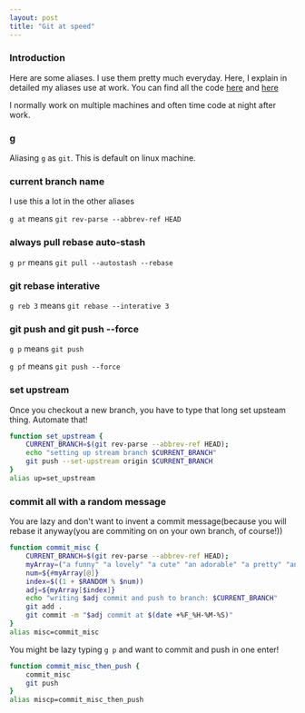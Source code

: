 ```yaml
---
layout: post
title: "Git at speed"
---
```

### Introduction
Here are some aliases. I use them pretty much everyday. Here, I explain in detailed my aliases use at work. You can find all the code [here](https://github.com/quynhdinh/files/blob/main/bash_aliases) and [here](https://github.com/quynhdinh/files/blob/main/gitconfig)

I normally work on multiple machines and often time code at night after work.
### g
Aliasing `g` as `git`. This is default on linux machine.
### current branch name
I use this a lot in the other aliases

`g at` means `git rev-parse --abbrev-ref HEAD`
### always pull rebase auto-stash
`g pr` means `git pull --autostash --rebase`
### git rebase interative
`g reb 3` means `git rebase --interative 3`
### git push and git push --force
`g p` means `git push`

`g pf` means `git push --force`
### set upstream
Once you checkout a new branch, you have to type that long set upsteam thing. Automate that!
```bash
function set_upstream {
    CURRENT_BRANCH=$(git rev-parse --abbrev-ref HEAD);
    echo "setting up stream branch $CURRENT_BRANCH"
    git push --set-upstream origin $CURRENT_BRANCH
}
alias up=set_upstream
```
### commit all with a random message
You are lazy and don't want to invent a commit message(because you will rebase it anyway(you are commiting on on your own branch, of course!))
```bash
function commit_misc {
    CURRENT_BRANCH=$(git rev-parse --abbrev-ref HEAD);
    myArray=("a funny" "a lovely" "a cute" "an adorable" "a pretty" "an elegant" "a charming" "a gorgeous" "a stunning")
    num=${#myArray[@]}
    index=$((1 + $RANDOM % $num))
    adj=${myArray[$index]}
    echo "writing $adj commit and push to branch: $CURRENT_BRANCH"
    git add .
    git commit -m "$adj commit at $(date +%F_%H-%M-%S)"
}
alias misc=commit_misc
```
You might be lazy typing `g p` and want to commit and push in one enter!
```bash
function commit_misc_then_push {
	commit_misc
    git push
}
alias miscp=commit_misc_then_push
```
